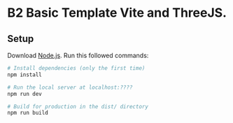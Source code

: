 # B2 Basic Template Vite and ThreeJS.

## Setup
Download [Node.js](https://nodejs.org/en/download/).
Run this followed commands:

``` bash
# Install dependencies (only the first time)
npm install

# Run the local server at localhost:????
npm run dev

# Build for production in the dist/ directory
npm run build
```
